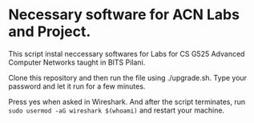 # Necessary software for ACN Labs and Project.

This script instal neccessary softwares for Labs for CS G525 Advanced Computer Networks taught in BITS Pilani.

Clone this repository and then run the file using ./upgrade.sh. Type your password and let it run for a few minutes. 

Press yes when asked in Wireshark. And after the script terminates, run `sudo usermod -aG wireshark $(whoami)` and restart your machine.
